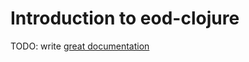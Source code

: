 # Introduction to eod-clojure

TODO: write [great documentation](http://jacobian.org/writing/great-documentation/what-to-write/)
